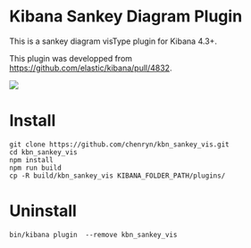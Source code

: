 # Kibana Sankey Diagram Plugin

This is a sankey diagram visType plugin for Kibana 4.3+.

This plugin was developped from <https://github.com/elastic/kibana/pull/4832>.

![](https://cloud.githubusercontent.com/assets/1219655/9702343/081607e6-548b-11e5-81cb-4523c8c9225d.png)

# Install

```
git clone https://github.com/chenryn/kbn_sankey_vis.git
cd kbn_sankey_vis
npm install
npm run build
cp -R build/kbn_sankey_vis KIBANA_FOLDER_PATH/plugins/
```

# Uninstall

```
bin/kibana plugin  --remove kbn_sankey_vis
```
